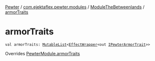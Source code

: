 [Pewter](../../index.md) / [com.ejektaflex.pewter.modules](../index.md) / [ModuleTheBetweenlands](index.md) / [armorTraits](./armor-traits.md)

# armorTraits

`val armorTraits: `[`MutableList`](https://kotlinlang.org/api/latest/jvm/stdlib/kotlin.collections/-mutable-list/index.html)`<`[`EffectWrapper`](../../com.ejektaflex.pewter.api.core/-effect-wrapper/index.md)`<out `[`IPewterArmorTrait`](../../com.ejektaflex.pewter.api.core.traits/-i-pewter-armor-trait.md)`>>`

Overrides [PewterModule.armorTraits](../../com.ejektaflex.pewter.api.core/-pewter-module/armor-traits.md)

